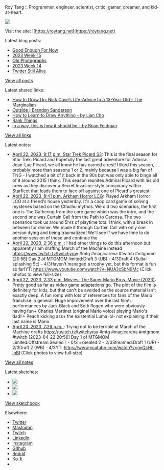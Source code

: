 Roy Tang :: Programmer, engineer, scientist, critic, gamer, dreamer, and kid-at-heart.

![](https://roytang.net/static/img/profile.jpg)

Visit the site: ![https://roytang.net](https://roytang.net)

Latest blog posts:

- [Good Enough For Now](https://roytang.net/2023/04/good-enough/)
- [2023 Week 15](https://roytang.net/2023/04/2023-week-15/)
- [Old Photographs](https://roytang.net/2023/04/old-photographs/)
- [2023 Week 14](https://roytang.net/2023/04/2023-week-14/)
- [Twitter Still Alive](https://roytang.net/2023/04/twitter-still-alive/)

[View all posts](https://roytang.net/blog)

Latest shared links:

- [How to Grow Up: Nick Cave’s Life-Advice to a 13-Year-Old – The Marginalian](https://roytang.net/2023/04/d197cab138a69328ad2708399bf6a108/)
- [Outside | Brandon Sanderson](https://roytang.net/2023/04/4ea237e38e959deef116b86844edf925/)
- [How to Learn to Draw Anything - by Lian Cho](https://roytang.net/2023/04/864e36d6a0d2502a269b98bb0f2ce94c/)
- [Rank Things](https://roytang.net/2023/04/6bb14c88171a2287a94441951551b315/)
- [in a way, this is how it should be - by Brian Feldman](https://roytang.net/2023/04/efa3ac4011b6796a77b75a2c8a91907f/)

[View all links](https://roytang.net/links)

Latest notes:

- [April 22, 2023, 9:17 p.m. Star Trek Picard S3](https://roytang.net/2023/04/picard-s3/): This is the final season for Star Trek: Picard and hopefully the last great adventure for Admiral Jean-Luc Picard, we all know he has earned a rest! I liked this season, probably more than seasons 1 or 2, mainly because I was a big fan of TNG - I watched a bit of it back in the 90s but was only able to binge all of it around 2015 I think. This season reunites Admiral Picard with his old crew as they discover a Secret Invasion-style conspiracy within Starfleet that leads them to face off against one of Picard&#x27;s greatest
- [April 22, 2023, 8:41 p.m. Arkham Horror LCG](https://roytang.net/2023/04/arkham-horror-lcg/): Played Arkham Horror LCG at a friend&#x27;s house yesterday. It&#x27;s a coop card game of solving mysteries based on the Cthulhu mythos. We did two scenarios, the first one is The Gathering from the core game which was the intro, and the second one was Curtain Call from the Path to Carcosa. The two scenarios took us around 5hrs of playtime total I think, with a break in between for dinner. We made it through Curtain Call with only one person dying and being traumatized! We&#x27;ll see if we have time to do another session of these and continue the
- [April 22, 2023, 2:36 p.m. ](https://roytang.net/2023/04/4af5a6f7a16d50867b67fea8e2c2c606/): I had other things to do this afternoon but apparently I am drafting March of the Machine instead https://www.twitch.tv/twitchyroy #mtg #magicarena #twitch #mtgmom [20:58] Day 2 of MTGMOM limited:Draft 3 (UB) - 4/3Draft 4 (Sultai splashing 5c) - 4/3Haven&#x27;t managed a trophy yet, but this format is fun so far!YT: https://www.youtube.com/watch?v=NUA3cSbN9Mc (Click photos to view full-size)
- [April 22, 2023, 2:33 p.m. Movies: The Super Mario Bros. Movie (2023)](https://roytang.net/2023/04/the-super-mario-bros-movie-2023/): Pretty good as far as video game adaptations go. The plot of the film is definitely for kids, but that can&#x27;t be avoided as the source material isn&#x27;t exactly deep. A fun romp with lots of references for fans of the Mario franchise in general. Huge improvement over the last film!+ performances by Jack Black and Seth Rogen who were obviously having fun+ Charles Martinet (original Mario voice) playing Mario&#x27;s dad!!+ Peach kicking ass+ the existential Luma lol- not explaining if their last name is Mario
- [April 20, 2023, 7:26 p.m. ](https://roytang.net/2023/04/66f29ac609a45a54c0404cc238c34b3a/): Trying not to be terrible at March of the Machine drafts https://twitch.tv/twitchyroy #mtg #magicarena #mtgmom #twitch [2023-04-22 20:56] Day 1 of MTGMOM Limited:Offstream:Sealed 1 - 0/3 =/Sealed 2 - 2/3Streamed:Draft 1 (UR) - 2/3Draft 2 (WB) - 4/3YT: https://www.youtube.com/watch?v=gyQsHi-lnBI (Click photos to view full-size)

[View all notes](https://roytang.net/notes)

Latest sketches:


- ![](https://roytang.net/media/cache/3c/da/3cda657c471879c3cfa81b898b810cd6.jpg)
- ![](https://roytang.net/media/cache/a2/60/a260eacc913ee7c542024b154923702f.jpg)
- ![](https://roytang.net/media/cache/e0/88/e0888b7f7a1e342aba8cced2a0784cc4.jpg)

[View sketchbook](https://roytang.net/albums/sketchbook)


Elsewhere:

- [Twitter](https://twitter.com/roytang)
- [Mastodon](https://indieweb.social/@roytang)
- [Twitch](https://twitch.tv/twitchyroy)
- [LinkedIn](https://www.linkedin.com/in/roytang)
- [Instagram](https://instagram.com/roytang0400)
- [Github](https://github.com/roytang)
- [Reddit](https://reddit.com/u/hungryroy)
- [Ko-fi](https://ko-fi.com/roytang)
- [](mailto:hello@roytang.net)